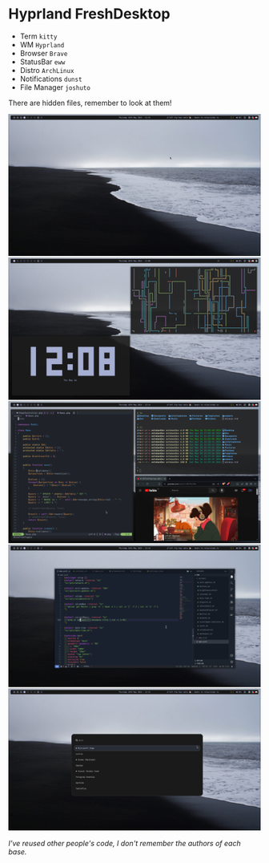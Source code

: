 # Hyprland FreshDesktop

- Term `kitty`
- WM `Hyprland`
- Browser `Brave`
- StatusBar `eww`
- Distro `ArchLinux`
- Notifications `dunst`
- File Manager `joshuto`

There are hidden files, remember to look at them!

![Desktop](images/1715861706_grim.png)
![Desktop](images/1715861293_grim.png)
![Desktop](images/1715861643_grim.png)
![Desktop](images/1715861658_grim.png)
![Desktop](images/1715861701_grim.png)

*I've reused other people's code, I don't remember the authors of each base.*